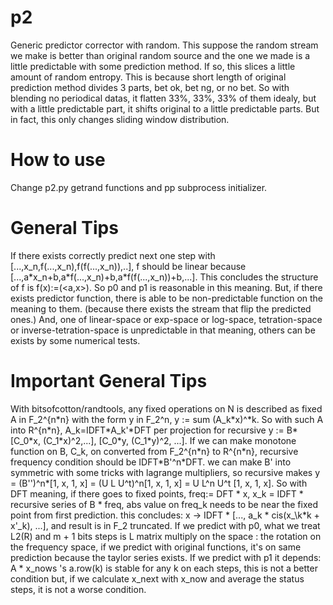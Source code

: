 # p2
Generic predictor corrector with random. This suppose the random stream we make is better than original random source and the one we made is a little predictable with some prediction method. If so, this slices a little amount of random entropy. This is because short length of original prediction method divides 3 parts, bet ok, bet ng, or no bet. So with blending no periodical datas, it flatten 33%, 33%, 33% of them idealy, but with a little predictable part, it shifts original to a little predictable parts. But in fact, this only changes sliding window distribution.

# How to use
Change p2.py getrand functions and pp subprocess initializer.

# General Tips
If there exists correctly predict next one step with \[...,x_n,f(...,x_n),f(f(...,x_n)),..\], f should be linear because \[...,a\*x_n+b,a\*f(...,x_n)+b,a\*f(f(...,x_n))+b,...\]. This concludes the structure of f is f(x):=(\<a,x\>). So p0 and p1 is reasonable in this meaning. But, if there exists predictor function, there is able to be non-predictable function on the meaning to them. (because there exists the stream that flip the predicted ones.)
And, one of linear-space or exp-space or log-space, tetration-space or inverse-tetration-space is unpredictable in that meaning, others can be exists by some numerical tests.

# Important General Tips
With bitsofcotton/randtools, any fixed operations on N is described as fixed A in F_2^{n\*n} with the form y in F_2^n, y := sum (A_k\*x)^\*k. So with such A into R^{n\*n}, A_k=IDFT\*A_k'\*DFT per projection for recursive y := B\*\[C_0\*x, (C_1\*x)^2,...\], \[C_0\*y, (C_1\*y)^2, ...\]. If we can make monotone function on B, C_k, on converted from F_2^{n\*n} to R^{n\*n}, recursive frequency condition should be IDFT\*B'^n\*DFT. we can make B' into symmetric with some tricks with lagrange multipliers, so recursive makes y = (B'')^n*\[1, x, 1, x\] = (U L U^t)^n\[1, x, 1, x\] = U L^n U^t \[1, x, 1, x\]. So with DFT meaning, if there goes to fixed points, freq:= DFT \* x, x_k = IDFT \* recursive series of B \* freq, abs value on freq_k needs to be near the fixed point from first prediction. this concludes: x -> IDFT * \[..., a_k \* cis(x_\k\*k + x'\_k), ...\], and result is in F_2 truncated. If we predict with p0, what we treat L2(R) and m + 1 bits steps is L matrix multiply on the space : the rotation on the frequency space, if we predict with original functions, it's on same prediction because the taylor series exists. If we predict with p1 it depends: A \* x_nows 's a.row(k) is stable for any k on each steps, this is not a better condition but, if we calculate x_next with x_now and average the status steps, it is not a worse condition.
